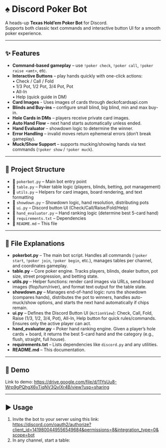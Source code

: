 # ♠️ Discord Poker Bot

A heads-up **Texas Hold’em Poker Bot** for Discord.  
Supports both classic text commands and interactive button UI for a smooth poker experience.

---

## ✨ Features

- **Command-based gameplay** – use `!poker check`, `!poker call`, `!poker raise <amt>`, etc.  
- **Interactive Buttons** – play hands quickly with one-click actions:  
    • Check / Call / Fold  
    • 1/3 Pot, 1/2 Pot, 3/4 Pot, Pot  
    • All-In  
    • Help (quick guide in DM)
- **Card Images** - Uses images of cards through deckofcardsapi.com
- **Blinds and Buy-ins** – configure small blind, big blind, min and max buy-in.  
- **Hole Cards in DMs** – players receive private card images.  
- **Auto Hand Flow** – next hand starts automatically unless ended.  
- **Hand Evaluator** – showdown logic to determine the winner.  
- **Error Handling** – invalid moves return ephemeral errors (don’t break gameplay).  
- **Muck/Show Support** – supports mucking/showing hands via text commands (`!poker show` / `!poker muck`).  

---

## 📂 Project Structure

- 📜 `pokerbot.py` – Main bot entry point  
- 📜 `table.py` – Poker table logic (players, blinds, betting, pot management)  
- 📜 `utils.py` – Helpers for card images, board rendering, and text formatting  
- 📜 `showdown.py` – Showdown logic, hand resolution, distributing pots  
- 📜 `ui.py` – Discord button UI (Check/Call/Raise/Fold/Help)  
- 📜 `hand_evaluator.py` – Hand ranking logic (determine best 5-card hand)  
- 📜 `requirements.txt` – Dependencies  
- 📜 `README.md` – This file  

---

## 📖 File Explanations

- **pokerbot.py** – The main bot script. Handles all commands (`!poker start`, `!poker join`, `!poker begin`, etc.), manages tables per channel, and coordinates gameplay.  
- **table.py** – Core poker engine. Tracks players, blinds, dealer button, pot size, street progression, and betting state.  
- **utils.py** – Helper functions: render card images via URLs, send board images (flop/turn/river), and format text output for the table state.  
- **showdown.py** – Manages end-of-hand logic: runs the showdown (compares hands), distributes the pot to winners, handles auto-muck/show options, and starts the next hand automatically if chips remain.  
- **ui.py** – Defines the Discord Button UI (`ActionView`): Check, Call, Fold, Raise (1/3, 1/2, 3/4, Pot), All-In, Help button for quick rules/commands. Ensures only the active player can act.  
- **hand_evaluator.py** – Poker hand ranking engine. Given a player’s hole cards + board, it returns the best 5-card hand and the category (e.g., flush, straight, full house).  
- **requirements.txt** – Lists dependencies like `discord.py` and any utilities.  
- **README.md** – This documentation.  

---

## 📸 Demo

Link to demo: https://drive.google.com/file/d/11YsUu8-Wrp9gPQhgX6vTiqNV3QvlXr4B/view?usp=sharing

---

## ▶️ Usage

1. Invite the bot to your server using this link: https://discord.com/oauth2/authorize?client_id=1419800449556549684&permissions=8&integration_type=0&scope=bot 
2. In any channel, start a table:  
